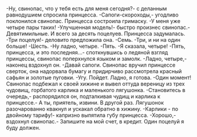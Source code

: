   -Ну, свинопас, что у тебя есть для меня сегодня?- с деланным равнодушием спросила принцесса.
-Сапоги-скороходы,- угодливо поклонился свинопас.
Принцесса состроила гримаску.
-У меня уже четыре пары таких!
-Улучшенная модель!- быстро произнес свинопас.- Девятимильные. И всего за десять поцелуев.
Принцесса задумалась.
-Три поцелуя!- деловито предложила она.
-Семь.
-Три, и ни на один больше!
-Шесть.
-Ну ладно, четыре.
-Пять.
-Я сказала, четыре!
-Пять, принцесса, и это последняя...- споткнувшись о ледяной взгляд принцессы, свинопас поперхнулся языком и замолк.
-Ладно, четыре,- наконец вздохнул он.
-Давай сапоги.
Свинопас вручил принцессе сверток, она надорвала бумагу и придирчиво рассмотрела красный сафьян и золотые пуговки.
-Угу. Пойдет. Ладно, я готова.
-Один момент!
Свинопас подбежал к своей хижине и вывел оттуда вереницу из трех чудовищ, горбатого карлика и маленького лягушонка.
-Становитесь в очередь,- распорядился он, подталкивая чудищ и карлика к принцессе.- А ты, приятель, извини. В другой раз.
Лягушонок разочарованно квакнул и ускакал обратно в хижину.
-Карлики - по двойному тарифу!- капризно выпятила губу принцесса.
-Хорошо,- вздохнул свинопас.- Запишите на мой счет, в кредит. Один поцелуй я буду должен.    